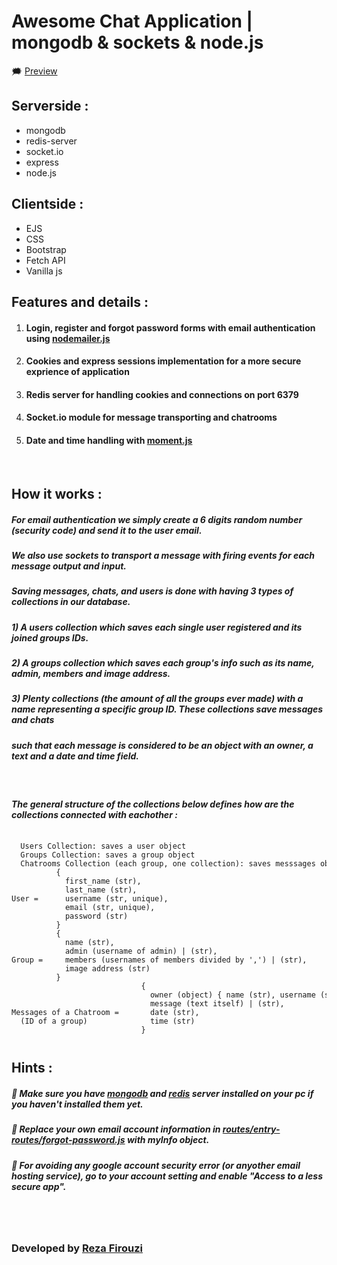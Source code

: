 # Awesome Chat Application | mongodb & sockets & node.js
&#128495; <a href="#">Preview</a>
<h2> Serverside : </h2>
<ul>
  <li> mongodb </li>
  <li> redis-server </li>
  <li> socket.io </li>
  <li> express </li>
  <li> node.js </li>
</ul>
<h2> Clientside : </h2>
<ul>
  <li> EJS </li>
  <li> CSS </li>
  <li> Bootstrap </li>
  <li> Fetch API </li>
  <li> Vanilla js </li>
</ul>
<h2> Features and details : </h2>
<ol>
<li><h4>Login, register and forgot password forms with email authentication using <a href="https://nodemailer.com/about/">nodemailer.js</a></h4></li>
<li><h4>Cookies and express sessions implementation for a more secure exprience of application</h4></li>
<li><h4>Redis server for handling cookies and connections on port 6379</h4></li>
<li><h4>Socket.io module for message transporting and chatrooms</h4></li>
<li><h4>Date and time handling with <a href="https://momentjs.com/docs/">moment.js</a></h4></li>
</ol><br>
<h2> How it works : </h2>
<h5> For email authentication we simply create a 6 digits random number (security code) and send it to the user email.</h5>
<h5> We also use sockets to transport a message with firing events for each message output and input.</h5>
<h5> Saving messages, chats, and users is done with having 3 types of collections in our database.</h5>
<h5> 1) A users collection which saves each single user registered and its joined groups IDs.</h5>
<h5> 2) A groups collection which saves each group's info such as its name, admin, members and image address.</h5>
<h5> 3) Plenty collections (the amount of all the groups ever made) with a name representing a specific group ID. These collections save messages and chats</h5>
<h5> such that each message is considered to be an object with an owner, a text and a date and time field.</h5><br>
<h5> The general structure of the collections below defines how are the collections connected with eachother : </h5>
<pre><code><pre>
  Users Collection: saves a user object
  Groups Collection: saves a group object
  Chatrooms Collection (each group, one collection): saves messsages objects
          {
            first_name (str),
            last_name (str),
User =      username (str, unique),
            email (str, unique),
            password (str)
          }
          {
            name (str),
            admin (username of admin) | (str),
Group =     members (usernames of members divided by ',') | (str),
            image address (str)
          }
                             {
                               owner (object) { name (str), username (str) },
                               message (text itself) | (str),
Messages of a Chatroom =       date (str),
  (ID of a group)              time (str)
                             }
</pre></code></pre>
<h2> Hints : </h2>
<h5> &#128308; Make sure you have <a href="https://docs.mongodb.com">mongodb</a> and <a href="https://redis.io/">redis</a> server installed on your pc if you haven't installed them yet.</h5>
<h5> &#128308; Replace your own email account information in <a href="https://github.com/RezaFirouzii/chat-application_mongodb-nodejs/blob/master/routes/entry-routes/forgot-password.js#L7"> routes/entry-routes/forgot-password.js</a> with myInfo object.</h5>
<h5> &#128308; For avoiding any google account security error (or anyother email hosting service), go to your account setting and enable "Access to a less secure app".</h5>

<br><br><h3> Developed by <a href="https://www.instagram.com/rezafirouzi01/?hl=en">Reza Firouzi</a></h3>
